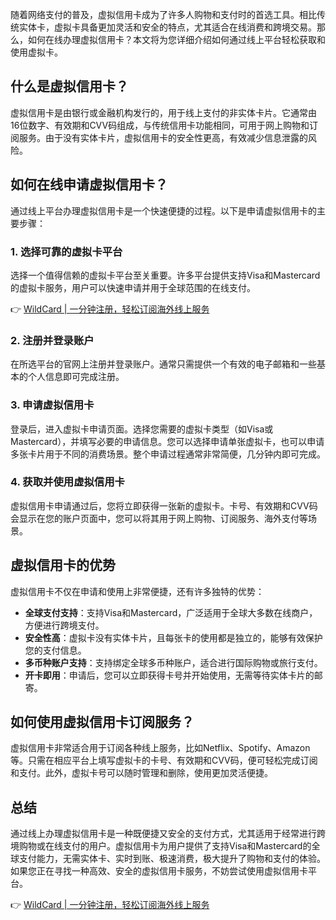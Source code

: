 随着网络支付的普及，虚拟信用卡成为了许多人购物和支付时的首选工具。相比传统实体卡，虚拟卡具备更加灵活和安全的特点，尤其适合在线消费和跨境交易。那么，如何在线办理虚拟信用卡？本文将为您详细介绍如何通过线上平台轻松获取和使用虚拟卡。

## 什么是虚拟信用卡？

虚拟信用卡是由银行或金融机构发行的，用于线上支付的非实体卡片。它通常由16位数字、有效期和CVV码组成，与传统信用卡功能相同，可用于网上购物和订阅服务。由于没有实体卡片，虚拟信用卡的安全性更高，有效减少信息泄露的风险。

## 如何在线申请虚拟信用卡？

通过线上平台办理虚拟信用卡是一个快速便捷的过程。以下是申请虚拟信用卡的主要步骤：

### 1. 选择可靠的虚拟卡平台

选择一个值得信赖的虚拟卡平台至关重要。许多平台提供支持Visa和Mastercard的虚拟卡服务，用户可以快速申请并用于全球范围的在线支付。

👉 [WildCard | 一分钟注册，轻松订阅海外线上服务](https://bit.ly/bewildcard)

### 2. 注册并登录账户

在所选平台的官网上注册并登录账户。通常只需提供一个有效的电子邮箱和一些基本的个人信息即可完成注册。

### 3. 申请虚拟信用卡

登录后，进入虚拟卡申请页面。选择您需要的虚拟卡类型（如Visa或Mastercard），并填写必要的申请信息。您可以选择申请单张虚拟卡，也可以申请多张卡片用于不同的消费场景。整个申请过程通常非常简便，几分钟内即可完成。

### 4. 获取并使用虚拟信用卡

虚拟信用卡申请通过后，您将立即获得一张新的虚拟卡。卡号、有效期和CVV码会显示在您的账户页面中，您可以将其用于网上购物、订阅服务、海外支付等场景。

## 虚拟信用卡的优势

虚拟信用卡不仅在申请和使用上非常便捷，还有许多独特的优势：

- **全球支付支持**：支持Visa和Mastercard，广泛适用于全球大多数在线商户，方便进行跨境支付。
- **安全性高**：虚拟卡没有实体卡片，且每张卡的使用都是独立的，能够有效保护您的支付信息。
- **多币种账户支持**：支持绑定全球多币种账户，适合进行国际购物或旅行支付。
- **开卡即用**：申请后，您可以立即获得卡号并开始使用，无需等待实体卡片的邮寄。

## 如何使用虚拟信用卡订阅服务？

虚拟信用卡非常适合用于订阅各种线上服务，比如Netflix、Spotify、Amazon等。只需在相应平台上填写虚拟卡的卡号、有效期和CVV码，便可轻松完成订阅和支付。此外，虚拟卡号可以随时管理和删除，使用更加灵活便捷。

## 总结

通过线上办理虚拟信用卡是一种既便捷又安全的支付方式，尤其适用于经常进行跨境购物或在线支付的用户。虚拟信用卡为用户提供了支持Visa和Mastercard的全球支付能力，无需实体卡、实时到账、极速消费，极大提升了购物和支付的体验。如果您正在寻找一种高效、安全的虚拟信用卡服务，不妨尝试使用虚拟信用卡平台。

👉 [WildCard | 一分钟注册，轻松订阅海外线上服务](https://bit.ly/bewildcard)